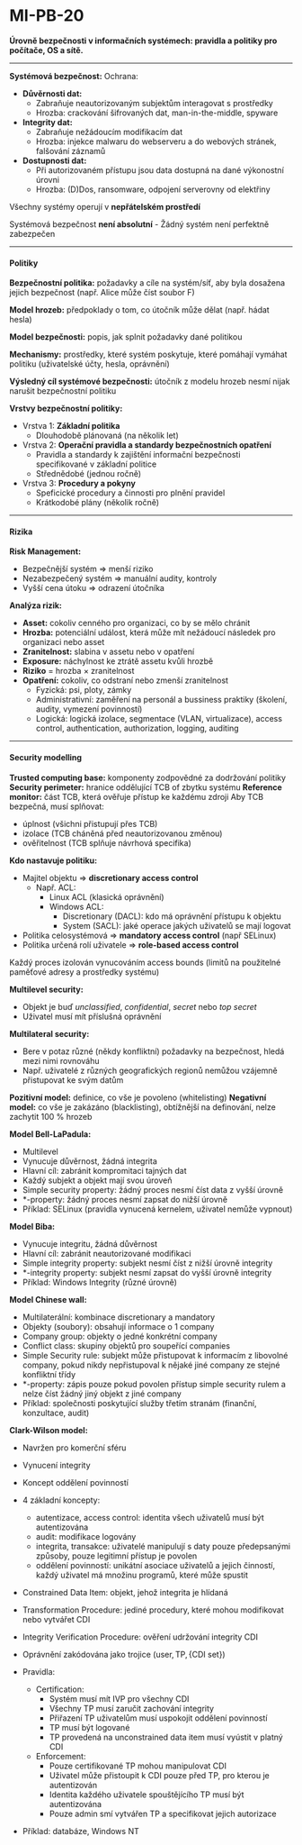 # MI-PB-20
**Úrovně bezpečnosti v informačních systémech: pravidla a politiky pro počítače, OS a sítě.**

---

**Systémová bezpečnost:** 
Ochrana: 
* **Důvěrnosti dat:** 
    * Zabraňuje neautorizovaným subjektům interagovat s prostředky
    * Hrozba: crackování šifrovaných dat, man-in-the-middle, spyware
* **Integrity dat:**
    * Zabraňuje nežádoucím modifikacím dat
    * Hrozba: injekce malwaru do webserveru a do webových stránek, falšování záznamů
* **Dostupnosti dat:**
    * Při autorizovaném přístupu jsou data dostupná na dané výkonostní úrovni
    * Hrozba: (D)Dos, ransomware, odpojení serverovny od elektřiny

Všechny systémy operují v **nepřátelském prostředí**

Systémová bezpečnost **není absolutní** - Žádný systém není perfektně zabezpečen

---

#### Politiky

**Bezpečnostní politika:** požadavky a cíle na systém/síť, aby byla dosažena jejich bezpečnost (např. Alice může číst soubor F)

**Model hrozeb:** předpoklady o tom, co útočník může dělat (např. hádat hesla)

**Model bezpečnosti:** popis, jak splnit požadavky dané politikou

**Mechanismy:** prostředky, které systém poskytuje, které pomáhají vymáhat politiku (uživatelské účty, hesla, oprávnění)

**Výsledný cíl systémové bezpečnosti:** útočník z modelu hrozeb nesmí nijak narušit bezpečnostní politiku

**Vrstvy bezpečnostní politiky:**
* Vrstva 1: **Základní politika**
    * Dlouhodobě plánovaná (na několik let)
* Vrstva 2: **Operační pravidla a standardy bezpečnostních opatření**
    * Pravidla a standardy k zajištění informační bezpečnosti specifikované v základní politice 
    * Střednědobé (jednou ročně)
* Vrstva 3: **Procedury a pokyny**
    * Speficické procedury a činnosti pro plnění pravidel
    * Krátkodobé plány (několik ročně)

---

#### Rizika

**Risk Management:**
* Bezpečnější systém $\Rightarrow$ menší riziko
* Nezabezpečený systém $\Rightarrow$ manuální audity, kontroly
* Vyšší cena útoku $\Rightarrow$ odrazení útočníka

**Analýza rizik:**
* **Asset:** cokoliv cenného pro organizaci, co by se mělo chránit
* **Hrozba:** potenciální událost, která může mít nežádoucí následek pro organizaci nebo asset
* **Zranitelnost:** slabina v assetu nebo v opatření
* **Exposure:** náchylnost ke ztrátě assetu kvůli hrozbě
* **Riziko** = hrozba $\times$ zranitelnost
* **Opatření:** cokoliv, co odstraní nebo zmenší zranitelnost
    * Fyzická: psi, ploty, zámky
    * Administrativní: zaměření na personál a bussiness praktiky (školení, audity, vymezení povinností) 
    * Logická: logická izolace, segmentace (VLAN, virtualizace), access control, authentication, authorization, logging, auditing

---

#### Security modelling

**Trusted computing base:** komponenty zodpovědné za dodržování politiky
**Security perimeter:** hranice oddělující TCB of zbytku systému
**Reference monitor:** část TCB, která ověřuje přístup ke každému zdroji
Aby TCB bezpečná, musí splňovat:
* úplnost (všichni přistupují přes TCB)
* izolace (TCB cháněná před neautorizovanou změnou)
* ověřitelnost (TCB splňuje návrhová specifika)

**Kdo nastavuje politiku:**
* Majitel objektu $\Rightarrow$ **discretionary access control** 
    * Např. ACL: 
        * Linux ACL (klasická oprávnění)
        * Windows ACL:
            * Discretionary (DACL): kdo má oprávnění přístupu k objektu
            * System (SACL): jaké operace jakých uživatelů se mají logovat
* Politika celosystémová $\Rightarrow$ **mandatory access control** (např SELinux)
* Politika určená rolí uživatele $\Rightarrow$ **role-based access control**

Každý proces izolován vynucováním access bounds (limitů na použitelné paměťové adresy a prostředky systému)

**Multilevel security:**
* Objekt je buď *unclassified*, *confidential*, *secret* nebo *top secret*
* Uživatel musí mít příslušná oprávnění

**Multilateral security:** 
* Bere v potaz různé (někdy konfliktní) požadavky na bezpečnost, hledá mezi nimi rovnováhu
* Např. uživatelé z různých geografických regionů nemůžou vzájemně přistupovat ke svým datům

**Pozitivní model:** definice, co vše je povoleno (whitelisting)
**Negativní model:** co vše je zakázáno (blacklisting), obtížnější na definování, nelze zachytit 100 % hrozeb

**Model Bell-LaPadula:**
* Multilevel
* Vynucuje důvěrnost, žádná integrita
* Hlavní cíl: zabránit kompromitaci tajných dat
* Každý subjekt a objekt mají svou úroveň
* Simple security property: žádný proces nesmí číst data z vyšší úrovně
* *-property: žádný proces nesmí zapsat do nižší úrovně
* Příklad: SELinux (pravidla vynucená kernelem, uživatel nemůže vypnout)

**Model Biba:**
* Vynucuje integritu, žádná důvěrnost
* Hlavní cíl: zabránit neautorizované modifikaci
* Simple integrity property: subjekt nesmí číst z nižší úrovně integrity
* *-integrity property: subjekt nesmí zapsat do vyšší úrovně integrity
* Příklad: Windows Integrity (různé úrovně)

**Model Chinese wall:**
* Multilaterální: kombinace discretionary a mandatory
* Objekty (soubory): obsahují informace o 1 company
* Company group: objekty o jedné konkrétní company
* Conflict class: skupiny objektů pro soupeřící companies
* Simple Security rule: subjekt může přistupovat k informacím z libovolné company, pokud nikdy nepřistupoval k nějaké jiné company ze stejné konfliktní třídy
* *-property: zápis pouze pokud povolen přístup simple security rulem a nelze číst žádný jiný objekt z jiné company
* Příklad: společnosti poskytující služby třetím stranám (finanční, konzultace, audit)

**Clark-Wilson model:**
* Navržen pro komerční sféru
* Vynucení integrity
* Koncept oddělení povinností
* 4 základní koncepty:
    * autentizace, access control: identita všech uživatelů musí být autentizována
    * audit: modifikace logovány
    * integrita, transakce: uživatelé manipulují s daty pouze předepsanými způsoby, pouze legitimní přístup je povolen
    * oddělení povinností: unikátní asociace uživatelů a jejich činností, každý uživatel má množinu programů, které může spustit
* Constrained Data Item: objekt, jehož integrita je hlídaná
* Transformation Procedure: jediné procedury, které mohou modifikovat nebo vytvářet CDI
* Integrity Verification Procedure: ověření udržování integrity CDI
* Oprávnění zakódována jako trojice $(\text{user}, \text{TP}, \{\text{CDI set}\})$
* Pravidla:
    * Certification:
        * Systém musí mít IVP pro všechny CDI
        * Všechny TP musí zaručit zachování integrity
        * Přiřazení TP uživatelům musí uspokojit oddělení povinností
        * TP musí být logované
        * TP provedená na unconstrained data item musí vyústit v platný CDI
    * Enforcement:
        * Pouze certifikované TP mohou manipulovat CDI
        * Uživatel může přistoupit k CDI pouze před TP, pro kterou je autentizován
        * Identita každého uživatele spouštějícího TP musí být autentizována
        * Pouze admin smí vytvářen TP a specifikovat jejich autorizace

* Příklad: databáze, Windows NT